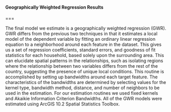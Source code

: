 #### Geographically Weighted Regression Results
===

The final model we estimate is a geographically weighted regression (GWR).  GWR differs from the previous two techniques in that it estimates a local model of the dependent variable by fitting an ordinary linear regression equation to a neighborhood around each feature in the dataset.  This gives us a set of regression coefficients, standard errors, and goodness of fit statistics for each household, based solely upon the surrounding area.  This can elucidate spatial patterns in the relationships, such as isolating regions where the relationship between two variables differs from the rest of the country, suggesting the presence of unique local conditions. This routine is accomplished by setting up bandwidths around each target feature. The characteristics of the bandwidths are determined by selecting values for the kernel type, bandwidth method, distance, and number of neighbors to be used in the estimation. For our estimation routines we used fixed kernels and Akaikie Information Criterion Bandwidths. All of the GWR models were estimated using ArcGIS 10.2 Spatial Statistics Toolbox. 

